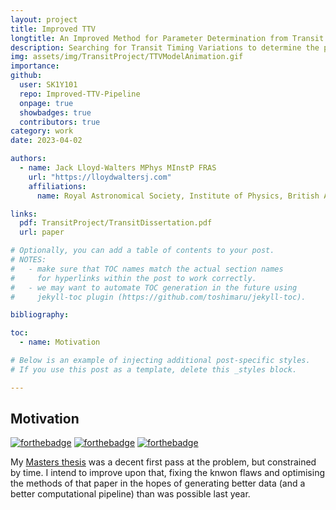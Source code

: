 ```yaml
---
layout: project
title: Improved TTV
longtitle: An Improved Method for Parameter Determination from Transit Timing Variation (Working title)
description: Searching for Transit Timing Variations to determine the parameters of additional exoplanets in a system.
img: assets/img/TransitProject/TTVModelAnimation.gif
importance:
github:
  user: SK1Y101
  repo: Improved-TTV-Pipeline
  onpage: true
  showbadges: true
  contributors: true
category: work
date: 2023-04-02

authors:
  - name: Jack Lloyd-Walters MPhys MInstP FRAS
    url: "https://lloydwaltersj.com"
    affiliations:
      name: Royal Astronomical Society, Institute of Physics, British Astronomical Association

links:
  pdf: TransitProject/TransitDissertation.pdf
  url: paper

# Optionally, you can add a table of contents to your post.
# NOTES:
#   - make sure that TOC names match the actual section names
#     for hyperlinks within the post to work correctly.
#   - we may want to automate TOC generation in the future using
#     jekyll-toc plugin (https://github.com/toshimaru/jekyll-toc).

bibliography:

toc:
  - name: Motivation

# Below is an example of injecting additional post-specific styles.
# If you use this post as a template, delete this _styles block.

---
```


## Motivation

[![forthebadge](https://forthebadge.com/images/badges/built-with-science.svg)](https://forthebadge.com)
[![forthebadge](https://forthebadge.com/images/badges/made-with-python.svg)](https://forthebadge.com)
[![forthebadge](https://forthebadge.com/images/badges/powered-by-coffee.svg)](https://forthebadge.com)

My [Masters thesis](https://lloydwaltersj.com/projects/TransitProject/) was a decent first pass at the problem, but constrained by time. I intend to improve upon that, fixing the knwon flaws and optimising the methods of that paper in the hopes of generating better data (and a better computational pipeline) than was possible last year.
